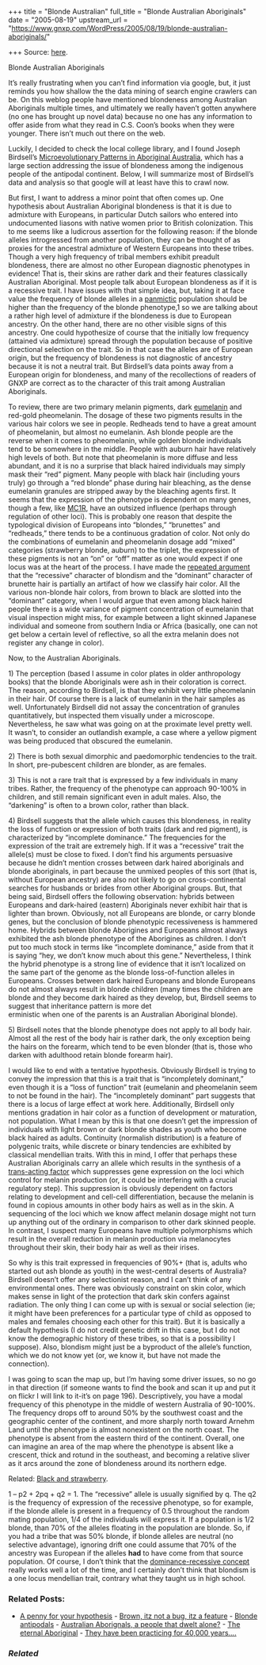 +++
title = "Blonde Australian"
full_title = "Blonde Australian Aboriginals"
date = "2005-08-19"
upstream_url = "https://www.gnxp.com/WordPress/2005/08/19/blonde-australian-aboriginals/"

+++
Source: [here](https://www.gnxp.com/WordPress/2005/08/19/blonde-australian-aboriginals/).

Blonde Australian Aboriginals

It’s really frustrating when you can’t find information via google, but, it just reminds you how shallow the the data mining of search engine crawlers can be. On this weblog people have mentioned blondeness among Australian Aboriginals multiple times, and ultimately we really haven’t gotten anywhere (no one has brought up novel data) because no one has any information to offer aside from what they read in C.S. Coon’s books when they were younger. There isn’t much out there on the web.

Luckily, I decided to check the local college library, and I found Joseph Birdsell’s [Microevolutionary Patterns in Aboriginal Australia](https://www.amazon.com/exec/obidos/tg/detail/-/0195063619/geneexpressio-20/104-1458141-1243947), which has a large section addressing the issue of blondeness among the indigenous people of the antipodal continent. Below, I will summarize most of Birdsell’s data and analysis so that google will at least have this to crawl now.

But first, I want to address a minor point that often comes up. One hypothesis about Australian Aboriginal blondeness is that it is due to admixture with Europeans, in particular Dutch sailors who entered into undocumented liasons with native women prior to British colonization. This to me seems like a ludicrous assertion for the following reason: if the blonde alleles introgressed from another population, they can be thought of as proxies for the ancestral admixture of Western Europeans into these tribes. Though a very high frequency of tribal members exhibit preadult blondeness, there are almost no other European diagnostic phenotypes in evidence! That is, their skins are rather dark and their features classically Australian Aboriginal. Most people talk about European blondeness as if it is a recessive trait. I have issues with that simple idea, but, taking it at face value the frequency of blonde alleles in a [panmictic](http://www.biochem.northwestern.edu/holmgren/Glossary/Definitions/Def-P/panmictic.html) population should be higher than the frequency of the blonde phenotype,1 so we are talking about a rather high level of admixture if the blondeness is due to European ancestry. On the other hand, there are no other visible signs of this ancestry. One could hypothesize of course that the initially low frequency (attained via admixture) spread through the population because of positive directional selection on the trait. So in that case the alleles are of European origin, but the frequency of blondeness is not diagnostic of ancestry because it is not a neutral trait. But Birdsell’s data points away from a European origin for blondeness, and many of the recollections of readers of GNXP are correct as to the character of this trait among Australian Aboriginals.

To review, there are two primary melanin pigments, dark [eumelanin](https://en.wikipedia.org/wiki/Eumelanin) and red-gold pheomelanin. The dosage of these two pigments results in the various hair colors we see in people. Redheads tend to have a great amount of pheomelanin, but almost no eumelanin. Ash blonde people are the reverse when it comes to pheomelanin, while golden blonde individuals tend to be somewhere in the middle. People with auburn hair have relatively high levels of both. But note that pheomelanin is more diffuse and less abundant, and it is no a surprise that black haired individuals may simply mask their “red” pigment. Many people with black hair (including yours truly) go through a “red blonde” phase during hair bleaching, as the dense eumelanin granules are stripped away by the bleaching agents first. It seems that the expression of the phenotype is dependent on many genes, though a few, like [MC1R](http://www.ncbi.nih.gov/IEB/Research/Acembly/av.cgi?db=human&c=Gene&l=MC1R), have an outsized influence (perhaps through regulation of other loci). This is probably one reason that despite the typological division of Europeans into “blondes,” “brunettes” and “redheads,” there tends to be a continuous gradation of color. Not only do the combinations of eumelanin and pheomelanin dosage add “mixed” categories (strawberry blonde, auburn) to the triplet, the expression of these pigments is not an “on” or “off” matter as one would expect if one locus was at the heart of the process. I have made the [repeated argument](https://www.gnxp.com/MT2/archives/001516.html) that the “recessive” character of blondism and the “dominant” character of brunette hair is partially an artifact of how we classify hair color. All the various non-blonde hair colors, from brown to black are slotted into the “dominant” category, when I would argue that even among black haired people there is a wide variance of pigment concentration of eumelanin that visual inspection might miss, for example between a light skinned Japanese individual and someone from southern India or Africa (basically, one can not get below a certain level of reflective, so all the extra melanin does not register any change in color).

Now, to the Australian Aboriginals.

1\) The perception (based I assume in color plates in older anthropology books) that the blonde Aboriginals were ash in their coloration is correct. The reason, according to Birdsell, is that they exhibit very little pheomelanin in their hair. Of course there is a lack of eumelanin in the hair samples as well. Unfortunately Birdsell did not assay the concentration of granules quantitatively, but inspected them visually under a microscope. Nevertheless, he saw what was going on at the proximate level pretty well. It wasn’t, to consider an outlandish example, a case where a yellow pigment was being produced that obscured the eumelanin.

2\) There is both sexual dimorphic and paedomorphic tendencies to the trait. In short, pre-pubescent children are blonder, as are females.

3\) This is not a rare trait that is expressed by a few individuals in many tribes. Rather, the frequency of the phenotype can approach 90-100% in children, and still remain significant even in adult males. Also, the “darkening” is often to a brown color, rather than black.

4\) Birdsell suggests that the allele which causes this blondeness, in reality the loss of function or expression of both traits (dark and red pigment), is characterized by “incomplete dominance.” The frequencies for the expression of the trait are extremely high. If it was a “recessive” trait the allele(s) must be close to fixed. I don’t find his arguments persuasive because he didn’t mention crosses between dark haired aboriginals and blonde aboriginals, in part because the unmixed peoples of this sort (that is, without European ancestry) are also not likely to go on cross-continental searches for husbands or brides from other Aboriginal groups. But, that being said, Birdsell offers the following observation: hybrids between Europeans and dark-haired (eastern) Aboriginals never exhibit hair that is lighter than brown. Obviously, not all Europeans are blonde, or carry blonde genes, but the conclusion of blonde phenotypic recessiveness is hammered home. Hybrids between blonde Aborigines and Europeans almost always exhibited the ash blonde phenotype of the Aborigines as children. I don’t put too much stock in terms like “incomplete dominance,” aside from that it is saying “hey, we don’t know much about this gene.” Nevertheless, I think the hybrid phenotype is a strong line of evidence that it isn’t localized on the same part of the genome as the blonde loss-of-function alleles in Europeans. Crosses between dark haired Europeans and blonde Europeans do not almost always result in blonde children (many times the children are blonde and they become dark haired as they develop, but, Birdsell seems to suggest that inheritance pattern is more det  
erministic when one of the parents is an Australian Aboriginal blonde).

5\) Birdsell notes that the blonde phenotype does not apply to all body hair. Almost all the rest of the body hair is rather dark, the only exception being the hairs on the forearm, which tend to be even blonder (that is, those who darken with adulthood retain blonde forearm hair).

I would like to end with a tentative hypothesis. Obviously Birdsell is trying to convey the impression that this is a trait that is “incompletely dominant,” even though it is a “loss of function” trait (eumelanin and pheomelanin seem to not be found in the hair). The “incompletely dominant” part suggests that there is a locus of large effect at work here. Additionally, Birdsell only mentions gradation in hair color as a function of development or maturation, not population. What I mean by this is that one doesn’t get the impression of individuals with light brown or dark blonde shades as youth who become black haired as adults. Continuity (normalish distribution) is a feature of polygenic traits, while discrete or binary tendencies are exhibited by classical mendellian traits. With this in mind, I offer that perhaps these Australian Aboriginals carry an allele which results in the synthesis of a [trans-acting factor](http://www.ndsu.nodak.edu/instruct/mcclean/plsc731/cis-trans/cis-trans7.htm) which suppresses gene expression on the loci which control for melanin production (or, it could be interfering with a crucial regulatory step). This suppression is obviously dependent on factors relating to development and cell-cell differentiation, because the melanin is found in copious amounts in other body hairs as well as in the skin. A sequencing of the loci which we know affect melanin dosage might not turn up anything out of the ordinary in comparison to other dark skinned people. In contrast, I suspect many Europeans have multiple polymorphisms which result in the overall reduction in melanin production via melanocytes throughout their skin, their body hair as well as their irises.

So why is this trait expressed in frequencies of 90%+ (that is, adults who started out ash blonde as youth) in the west-central deserts of Australia? Birdsell doesn’t offer any selectionist reason, and I can’t think of any environmental ones. There was obviously constraint on skin color, which makes sense in light of the protection that dark skin confers against radiation. The only thing I can come up with is sexual or social selection (ie; it might have been preferences for a particular type of child as opposed to males and females choosing each other for this trait). But it is basically a default hypothesis (I do not credit genetic drift in this case, but I do not know the demographic history of these tribes, so that is a possibility I suppose). Also, blondism might just be a byproduct of the allele’s function, which we do not know yet (or, we know it, but have not made the connection).

I was going to scan the map up, but I’m having some driver issues, so no go in that direction (if someone wants to find the book and scan it up and put it on flickr I will link to it-it’s on page 196). Descriptively, you have a modal frequency of this phenotype in the middle of western Australia of 90-100%. The frequency drops off to around 50% by the southwest coast and the geographic center of the continent, and more sharply north toward Arnehm Land until the phenotype is almost nonexistent on the north coast. The phenotype is absent from the eastern third of the continent. Overall, one can imagine an area of the map where the phenotype is absent like a crescent, thick and rotund in the southeast, and becoming a relative sliver as it arcs around the zone of blondeness around its northern edge.

Related: [Black and strawberry](https://www.gnxp.com/blog/2005/08/black-and-strawberry.php).

1 – p2 + 2pq + q2 = 1. The “recessive” allele is usually signified by q. The q2 is the frequency of expression of the recessive phenotype, so for example, if the blonde allele is present in a frequency of 0.5 throughout the random mating population, 1/4 of the individuals will express it. If a population is 1/2 blonde, than 70% of the alleles floating in the population are blonde. So, if you had a tribe that was 50% blonde, if blonde alleles are neutral (no selective advantage), ignoring drift one could assume that 70% of the ancestry was European if the alleles **had** to have come from that source population. Of course, I don’t think that the [dominance-recessive concept](https://www.gnxp.com/MT2/archives/003868.html) really works well a lot of the time, and I certainly don’t think that blondism is a one locus mendellian trait, contrary what they taught us in high school.

### Related Posts:

- [A penny for your
  hypothesis](https://www.gnxp.com/WordPress/2006/06/25/a-penny-for-your-hypothesis/) - [Brown, itz not a bug, itz a
  feature](https://www.gnxp.com/WordPress/2006/05/25/brown-itz-not-a-bug-itz-a-feature/) - [Blonde
  antipodals](https://www.gnxp.com/WordPress/2006/04/11/blonde-antipodals/) - [Australian Aborignals, a people that dwelt
  alone?](https://www.gnxp.com/WordPress/2007/05/07/australian-aborignals-a-people-that-dwelt-alone/) - [The eternal
  Aboriginal](https://www.gnxp.com/WordPress/2013/05/22/the-eternal-aboriginal/) - [They have been practicing for 40,000
  years....](https://www.gnxp.com/WordPress/2006/04/06/they-have-been-practicing-for-40-000-years/)

### *Related*

[](https://www.addtoany.com/add_to/facebook?linkurl=https%3A%2F%2Fwww.gnxp.com%2FWordPress%2F2005%2F08%2F19%2Fblonde-australian-aboriginals%2F&linkname=Blonde%20Australian%20Aboriginals "Facebook")[](https://www.addtoany.com/add_to/twitter?linkurl=https%3A%2F%2Fwww.gnxp.com%2FWordPress%2F2005%2F08%2F19%2Fblonde-australian-aboriginals%2F&linkname=Blonde%20Australian%20Aboriginals "Twitter")[](https://www.addtoany.com/add_to/email?linkurl=https%3A%2F%2Fwww.gnxp.com%2FWordPress%2F2005%2F08%2F19%2Fblonde-australian-aboriginals%2F&linkname=Blonde%20Australian%20Aboriginals "Email")[](https://www.addtoany.com/share)
